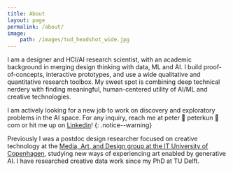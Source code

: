 ```yaml
---
title: About
layout: page
permalink: /about/
image:
    path: /images/tud_headshot_wide.jpg
---
```


I am a designer and HCI/AI research scientist, with an academic background in merging design thinking with data, ML and AI. I build proof-of-concepts, interactive prototypes, and use a wide qualitative and quantitative research toolbox. My sweet spot is combining deep technical nerdery with finding meaningful, human-centered utility of AI/ML and creative technologies.

I am actively looking for a new job to work on discovery and exploratory problems in the AI space. For any inquiry, reach me at peter 🦀 peterkun 🦀 com or hit me up on [Linkedin](https://www.linkedin.com/in/peterkun/)!
{: .notice--warning}

Previously I was a postdoc design researcher focused on creative technology at the [Media, Art, and Design group at the IT University of Copenhagen](https://mad.itu.dk), studying new ways of experiencing art enabled by generative AI. I have researched creative data work since my PhD at TU Delft.
